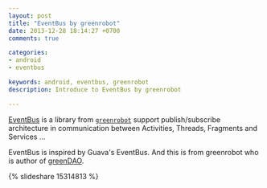 ```yaml
---
layout: post
title: "EventBus by greenrobot"
date: 2013-12-28 18:14:27 +0700
comments: true

categories: 
- android
- eventbus

keywords: android, eventbus, greenrobot
description: Introduce to EventBus by greenrobot

---
```


[EventBus](https://github.com/greenrobot/EventBus) is a library from [`greenrobot`](https://github.com/greenrobot) support publish/subscribe architecture in communication between Activities, Threads, Fragments and Services ...

EventBus is inspired by Guava's EventBus. And this is from greenrobot who is author of [greenDAO](https://github.com/greenrobot/greenDAO).


{% slideshare 15314813 %}
